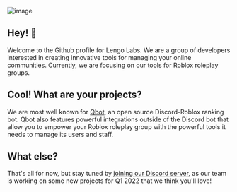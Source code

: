 ![image](https://i.gyazo.com/22db164afbddff325bab4c3a60ea5616.png)
## Hey! 👋
Welcome to the Github profile for Lengo Labs. We are a group of developers interested in creating innovative tools for managing your online communities. Currently, we are focusing on our tools for Roblox roleplay groups.

## Cool! What are your projects?
We are most well known for [Qbot](https://github.com/LengoLabs/qbot), an open source Discord-Roblox ranking bot. Qbot also features powerful integrations outside of the Discord bot that allow you to empower your Roblox roleplay group with the powerful tools it needs to manage its users and staff.

## What else?
That's all for now, but stay tuned by [joining our Discord server](https://lengolabs.com/discord), as our team is working on some new projects for Q1 2022 that we think you'll love!
